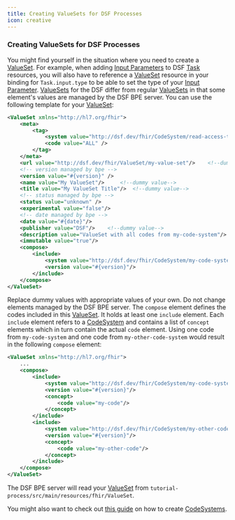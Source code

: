```yaml
---
title: Creating ValueSets for DSF Processes
icon: creative
---
```


### Creating ValueSets for DSF Processes

You might find yourself in the situation where you need to create a [ValueSet](../fhir/valueset.md). For example, when adding [Input Parameters](../fhir/task.md#task-input-parameters) to DSF [Task](../fhir/task.md) resources, you will also have to reference a [ValueSet](../fhir/valueset.md) resource in your binding for `Task.input.type` to be able to set the type of your [Input Parameter](../fhir/task.md#task-input-parameters). [ValueSets](../fhir/valueset.md) for the DSF differ from regular [ValueSets](../fhir/valueset.md) in that some element's values are managed by the DSF BPE server. You can use the following template for your
[ValueSet](../fhir/valueset.md):
```xml
<ValueSet xmlns="http://hl7.org/fhir">
    <meta>
        <tag>
            <system value="http://dsf.dev/fhir/CodeSystem/read-access-tag" />
            <code value="ALL" />
        </tag> 
    </meta>
    <url value="http://dsf.dev/fhir/ValueSet/my-value-set"/>    <!--dummy value-->
    <!-- version managed by bpe -->
    <version value="#{version}" />
    <name value="My ValueSet"/>     <!--dummy value-->
    <title value="My ValueSet Title"/>  <!--dummy value-->
    <!-- status managed by bpe -->
    <status value="unknown" />
    <experimental value="false"/>
    <!-- date managed by bpe -->
    <date value="#{date}"/>
    <publisher value="DSF"/>    <!--dummy value-->
    <description value="ValueSet with all codes from my-code-system"/>      <!--dummy value-->
    <immutable value="true"/>
    <compose>
        <include>
            <system value="http://dsf.dev/fhir/CodeSystem/my-code-system"/>     <!--dummy value-->
            <version value="#{version}"/>   
        </include>  
    </compose>
</ValueSet> 
```
Replace dummy values with appropriate values of your own. Do not change elements managed by the DSF BPE server. The `compose` element defines the codes included in this [ValueSet](../fhir/valueset.md). It holds at least one `include` element. Each `include` element refers to a [CodeSystem](../fhir/codesystem.md) and contains a list of `concept` elements which in turn contain the actual `code` element. Using one code from `my-code-system` and one code from `my-other-code-system` would result in the following `compose` element:
```xml
<ValueSet xmlns="http://hl7.org/fhir">
    ...
    <compose>
        <include>
            <system value="http://dsf.dev/fhir/CodeSystem/my-code-system"/>
            <version value="#{version}"/>   
            <concept>
                <code value="my-code"/>
            </concept>
        </include>  
        <include>
            <system value="http://dsf.dev/fhir/CodeSystem/my-other-code-system"/>
            <version value="#{version}"/>
            <concept>
                <code value="my-other-code"/>
            </concept>
        </include>
    </compose>
</ValueSet>
```
The DSF BPE server will read your [ValueSet](../fhir/valueset.md) from `tutorial-process/src/main/resources/fhir/ValueSet`.

You might also want to check out [this guide](../guides/creating-codesystems-for-dsf-processes.md) on how to create [CodeSystems](../fhir/codesystem.md).